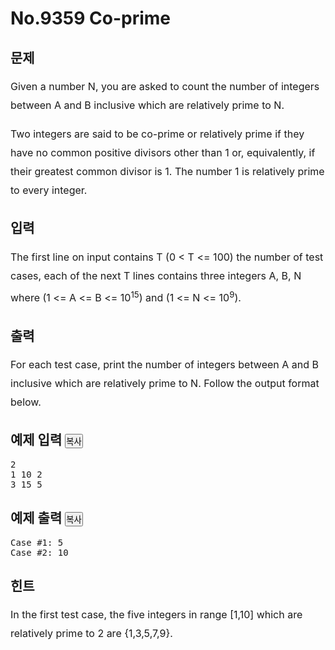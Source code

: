 # No.9359	Co-prime

<div id="problem-body">
			<div class="col-md-12">
				<section id="description">
				<div class="headline">
				<h2>문제</h2>
				</div>
				<div style="font-size:medium; line-height:30px;" id="problem_description"><p>Given a number N, you are asked to count the number of integers between A and B inclusive which are relatively prime to N.&nbsp;</p>

<p>Two integers are said to be co-prime or relatively prime if they have no common positive divisors other than 1 or, equivalently, if their greatest common divisor is 1. The number 1 is relatively prime to every integer.&nbsp;</p>
</div>
				</section>
			</div>
			<div class="col-md-12">
				<section id="input">
				<div class="headline">
				<h2>입력</h2>
				</div>
				<div style="font-size:medium; line-height:30px;" id="problem_input"><p>The first line on input contains T (0 &lt; T &lt;= 100) the number of test cases, each of the next T lines contains three integers A, B, N where (1 &lt;= A &lt;= B &lt;= 10<sup>15</sup>) and (1 &lt;= N &lt;= 10<sup>9</sup>).&nbsp;</p>
</div>
				</section>
			</div>

<div>
				<section id="output">
				<div class="headline">
				<h2>출력</h2>
				</div>
				<div style="font-size:medium; line-height:30px;" id="problem_output"><p>For each test case, print the number of integers between A and B inclusive which are relatively prime to N. Follow the output format below.&nbsp;</p>
</div>
				</section>
			</div>
			<div class="col-md-12">
			<div class="row">
			<div class="col-md-6">
				<section id="sampleinput">
				<div class="headline">
				<h2>예제 입력
						<button type="button" class="btn btn-link copy-button no-print" style="padding: 0px;" data-clipboard-target="#sample-input-1">복사</button>
				</h2>
				</div>
				<pre class="sampledata" id="sample-input-1">2
1 10 2
3 15 5
</pre>
				</section>
			</div>
			<div class="col-md-6">
				<section id="sampleoutput">
				<div class="headline">
				<h2>예제 출력
					<button type="button" class="btn btn-link copy-button no-print" style="padding: 0px;" data-clipboard-target="#sample-output-1">복사</button>
				</h2>
				</div>
				<pre class="sampledata" id="sample-output-1">Case #1: 5
Case #2: 10
</pre>
				</section>
			</div>
			</div>
			</div>
						<div class="col-md-12">
				<section id="hint">
				<div class="headline">
				<h2>힌트</h2>
				</div>
				<div style="font-size:medium; line-height:30px;" id="problem_hint"><p>In the first test case, the five integers in range [1,10] which are relatively prime to 2 are {1,3,5,7,9}.</p>

<p>&nbsp;</p>
</div>
				</section>
			</div>
		</div>
